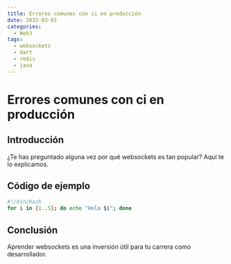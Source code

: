 ```yaml
---
title: Errores comunes con ci en producción
date: 2032-03-01
categories:
  - Web3
tags:
  - websockets
  - dart
  - redis
  - java
---
```


# Errores comunes con ci en producción

## Introducción

¿Te has preguntado alguna vez por qué websockets es tan popular? Aquí te lo explicamos.

## Código de ejemplo

```bash
#!/bin/bash
for i in {1..5}; do echo "Hola $i"; done
```

## Conclusión

Aprender websockets es una inversión útil para tu carrera como desarrollador.